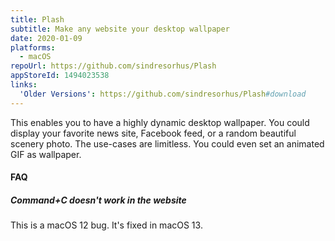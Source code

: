 ```yaml
---
title: Plash
subtitle: Make any website your desktop wallpaper
date: 2020-01-09
platforms:
  - macOS
repoUrl: https://github.com/sindresorhus/Plash
appStoreId: 1494023538
links:
  'Older Versions': https://github.com/sindresorhus/Plash#download
---
```


This enables you to have a highly dynamic desktop wallpaper. You could display your favorite news site, Facebook feed, or a random beautiful scenery photo. The use-cases are limitless. You could even set an animated GIF as wallpaper.

#### FAQ

##### Command+C doesn't work in the website

This is a macOS 12 bug. It's fixed in macOS 13.
